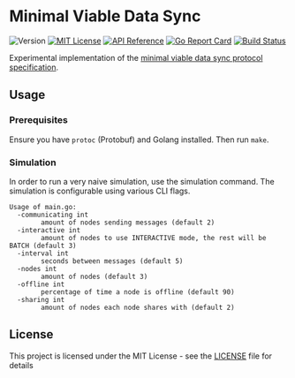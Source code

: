 # Minimal Viable Data Sync

![Version](https://img.shields.io/github/tag/vacp2p/mvds.svg)
[![MIT License](https://img.shields.io/badge/license-MIT-blue.svg)](LICENSE)
[![API Reference](
https://camo.githubusercontent.com/915b7be44ada53c290eb157634330494ebe3e30a/68747470733a2f2f676f646f632e6f72672f6769746875622e636f6d2f676f6c616e672f6764646f3f7374617475732e737667
)](https://godoc.org/github.com/vacp2p/mvds) 
[![Go Report Card](https://goreportcard.com/badge/github.com/vacp2p/mvds)](https://goreportcard.com/report/github.com/vacp2p/mvds)
[![Build Status](https://travis-ci.com/vacp2p/mvds.svg?branch=master)](https://travis-ci.com/vacp2p/mvds)

Experimental implementation of the [minimal viable data sync protocol specification](https://specs.vac.dev/mvds.html).

## Usage

### Prerequisites

Ensure you have `protoc` (Protobuf) and Golang installed. Then run `make`.

### Simulation

In order to run a very naive simulation, use the simulation command. The simulation is configurable using various CLI flags.

```
Usage of main.go:
  -communicating int
    	amount of nodes sending messages (default 2)
  -interactive int
    	amount of nodes to use INTERACTIVE mode, the rest will be BATCH (default 3)
  -interval int
    	seconds between messages (default 5)
  -nodes int
    	amount of nodes (default 3)
  -offline int
    	percentage of time a node is offline (default 90)
  -sharing int
    	amount of nodes each node shares with (default 2)
```

## License

This project is licensed under the MIT License - see the [LICENSE](LICENSE) file for details
